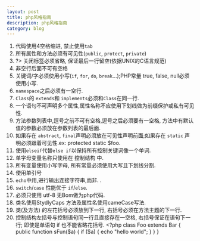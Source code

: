 ```yaml
---
layout: post
title: php风格指南
description: php风格指南
category: blog
---
```


1.  代码使用4空格缩进, 禁止使用`tab`
2.  所有属性和方法必须有可见性(`public`, `protect`, `private`)
3.  ?> 关闭标签必须省略, 保证最后一行留空(依据UNIX的C语言规范)
4.  非空行后面不可有空格
5.  关键词/字必须使用小写(`if`, `for`, `do`, `break`...);PHP常量 true, false, null必须使用小写.
6.  `namespace`之后必须有一空行.
7.  `Class`的 `extends`和 `implements`必须和`Class`在同一行.
8.  一个语句不可声明多个属性,属性名称不应使用下划线做为前缀保护或私有可见性.
9.  方法参数列表中,逗号之前不可有空格,逗号之后必须要有一空格, 方法中有默认值的参数必须放在参数列表的最后面.
10.  如果存在 `abstract`, `final`声明必须放在可见性声明前面;如果存在 `static` 声明必须跟着可见性.ex: protected static $foo.
11.  使用`elseif`代替`else if`以保持所有控制关键词像一个单词.
12.  单字母变量名称只使用在 控制结构 中.
13.  所有变量使用小写字母, 所有常量必须使用大写且下划线分割.
14.  使用单引号
15.  `echo`中用,进行输出连接字符串,而非. .
16.  `switch`/`case` 性能优于 `if`/`else`.
17.  必须只使用 utf-8 无Bom做为php代码.
18.  类名使用StydlyCaps 方法及属性名使用cameCase写法.
19.  类(及方法) 的左花括号必须放到下一行, 右括号必须在方法主题的下一行.
20.  控制结构左括号与控制语句同一行且直接存在一空格, 右括号保证在语句下一行; 即使是单语句 if 也不能省略花括号.
    <?php
    class Foo extends Bar
    {
        public function sFun($a)
        {
            if ($a) {
                echo "hello world";
            }
        }
    }



[Green Apple]:    http://joenali.github.io  "Green Apple"
